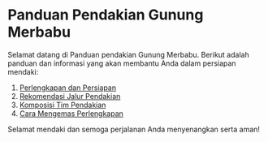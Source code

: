 # Panduan Pendakian Gunung Merbabu

Selamat datang di Panduan pendakian Gunung Merbabu. Berikut adalah panduan dan informasi yang akan membantu Anda dalam persiapan mendaki:

1. [Perlengkapan dan Persiapan](Panduan/perlengkapan_dan_persiapan.md)
2. [Rekomendasi Jalur Pendakian](Panduan/rekomendasi_jalur.md)
3. [Komposisi Tim Pendakian](Panduan/komposisi_tim.md)
4. [Cara Mengemas Perlengkapan](Panduan/cara_mengemas.md)

Selamat mendaki dan semoga perjalanan Anda menyenangkan serta aman!
